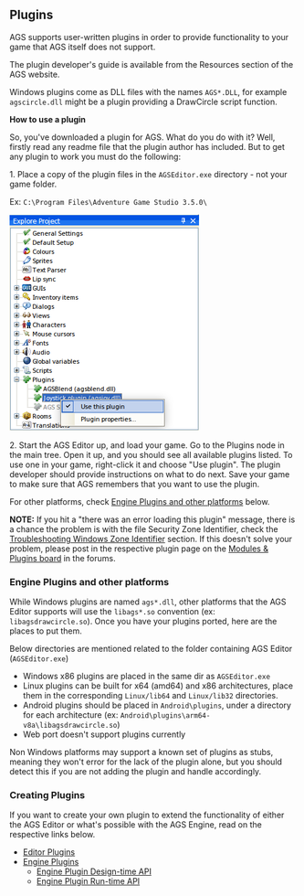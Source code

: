 ## Plugins

AGS supports user-written plugins in order to provide functionality to
your game that AGS itself does not support.

The plugin developer's guide is available from the Resources section of
the AGS website.

Windows plugins come as DLL files with the names `AGS*.DLL`, for example
`agscircle.dll` might be a plugin providing a DrawCircle script function.

**How to use a plugin**

So, you've downloaded a plugin for AGS. What do you do with it? Well,
firstly read any readme file that the plugin author has included. But to
get any plugin to work you must do the following:

1\. Place a copy of the plugin files in the `AGSEditor.exe` directory - not your
game folder.

Ex: `C:\Program Files\Adventure Game Studio 3.5.0\`

![Right click Use plugin](images/Plugins_img1.png)

2\. Start the AGS Editor up, and load your game.
Go to the Plugins node in the main tree.
Open it up, and you should see all available plugins  listed.
To use one in your game, right-click it and choose "Use plugin".
The plugin developer should provide instructions on what to do next.
Save your game to make sure that AGS remembers that you want to use the
plugin.

For other platforms, check [Engine Plugins and other platforms](Plugins#engine-plugins-and-other-platforms) below.

**NOTE:** If you hit a "there was an error loading this plugin" message, there is a chance the problem is with the file Security Zone Identifier, check the [Troubleshooting Windows Zone Identifier](TroubleshootingWindowsZoneID) section. If this doesn't solve your problem, please post in the respective plugin page on the [Modules & Plugins board](https://www.adventuregamestudio.co.uk/forums/index.php?board=10.0) in the forums.

### Engine Plugins and other platforms

While Windows plugins are named `ags*.dll`, other platforms that the AGS Editor supports will use the `libags*.so` convention (ex: `libagsdrawcircle.so`). Once you have your plugins ported, here are the places to put them.

Below directories are mentioned related to the folder containing AGS Editor (`AGSEditor.exe`)

- Windows x86 plugins are placed in the same dir as `AGSEditor.exe`
- Linux plugins can be built for x64 (amd64) and x86 architectures, place them in the corresponding `Linux/lib64` and `Linux/lib32` directories.
- Android plugins should be placed in `Android\plugins`, under a directory for each architecture (ex: `Android\plugins\arm64-v8a\libagsdrawcircle.so`)
- Web port doesn't support plugins currently

Non Windows platforms may support a known set of plugins as stubs, meaning they won't error for the lack of the plugin alone, but you should detect this if you are not adding the plugin and handle accordingly.

### Creating Plugins

If you want to create your own plugin to extend the functionality of either the AGS Editor or what's possible with the AGS Engine, read on the respective links below.

- [Editor Plugins](EditorPlugins)
- [Engine Plugins](EnginePlugins)
  - [Engine Plugin Design-time API](EnginePluginDesign-timeAPI)
  - [Engine Plugin Run-time API](EnginePluginRun-timeAPI)
